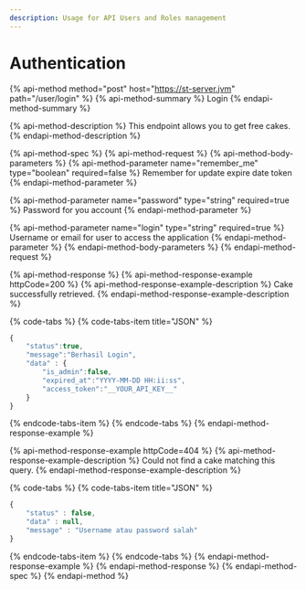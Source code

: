 ```yaml
---
description: Usage for API Users and Roles management
---
```


# Authentication

{% api-method method="post" host="https://st-server.jvm" path="/user/login" %}
{% api-method-summary %}
Login
{% endapi-method-summary %}

{% api-method-description %}
This endpoint allows you to get free cakes.
{% endapi-method-description %}

{% api-method-spec %}
{% api-method-request %}
{% api-method-body-parameters %}
{% api-method-parameter name="remember\_me" type="boolean" required=false %}
Remember for update expire date token
{% endapi-method-parameter %}

{% api-method-parameter name="password" type="string" required=true %}
Password for you account
{% endapi-method-parameter %}

{% api-method-parameter name="login" type="string" required=true %}
Username or email for user to access the application
{% endapi-method-parameter %}
{% endapi-method-body-parameters %}
{% endapi-method-request %}

{% api-method-response %}
{% api-method-response-example httpCode=200 %}
{% api-method-response-example-description %}
Cake successfully retrieved.
{% endapi-method-response-example-description %}

{% code-tabs %}
{% code-tabs-item title="JSON" %}
```javascript
{
	"status":true,
	"message":"Berhasil Login",
	"data" : {
		"is_admin":false,
		"expired_at":"YYYY-MM-DD HH:ii:ss",
		"access_token":"__YOUR_API_KEY__"
	}
}
```
{% endcode-tabs-item %}
{% endcode-tabs %}
{% endapi-method-response-example %}

{% api-method-response-example httpCode=404 %}
{% api-method-response-example-description %}
Could not find a cake matching this query.
{% endapi-method-response-example-description %}

{% code-tabs %}
{% code-tabs-item title="JSON" %}
```javascript
{
    "status" : false,
    "data" : null,
    "message" : "Username atau password salah"
}

```
{% endcode-tabs-item %}
{% endcode-tabs %}
{% endapi-method-response-example %}
{% endapi-method-response %}
{% endapi-method-spec %}
{% endapi-method %}



